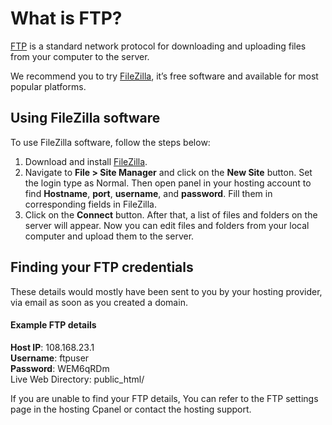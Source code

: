 What is FTP?
============

[FTP](https://en.wikipedia.org/wiki/File_Transfer_Protocol) is a standard network protocol for downloading and uploading files from your computer to the server.

We recommend you to try [FileZilla](https://filezilla-project.org/), it’s free software and available for most popular platforms.

Using FileZilla software
------------------------

To use FileZilla software, follow the steps below:

1.  Download and install [FileZilla](https://filezilla-project.org/).
2.  Navigate to **File > Site Manager** and click on the **New Site** button. Set the login type as Normal. Then open panel in your hosting account to find **Hostname**, **port**, **username**, and **password**. Fill them in corresponding fields in FileZilla.
3.  Click on the **Connect** button. After that, a list of files and folders on the server will appear. Now you can edit files and folders from your local computer and upload them to the server.

Finding your FTP credentials
----------------------------

These details would mostly have been sent to you by your hosting provider, via email as soon as you created a domain.

#### Example FTP details

**Host IP**: 108.168.23.1  
**Username**: ftpuser  
**Password**: WEM6qRDm  
Live Web Directory: public\_html/

If you are unable to find your FTP details, You can refer to the FTP settings page in the hosting Cpanel or contact the hosting support.
